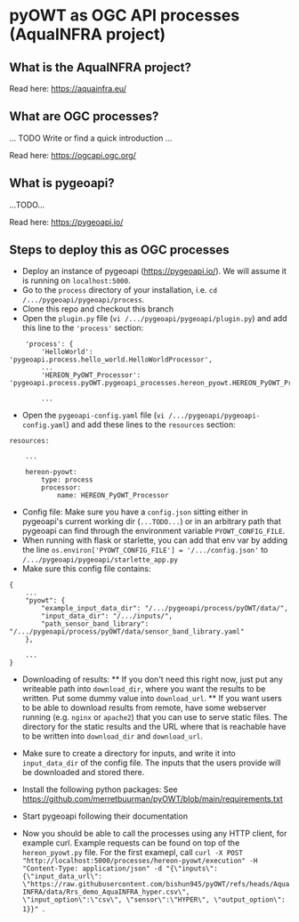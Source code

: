 # pyOWT as OGC API processes (AquaINFRA project)

## What is the AquaINFRA project?

Read here: https://aquainfra.eu/

## What are OGC processes?

... TODO Write or find a quick introduction ...

Read here: https://ogcapi.ogc.org/

## What is pygeoapi?

...TODO...

Read here: https://pygeoapi.io/

## Steps to deploy this as OGC processes

* Deploy an instance of pygeoapi (https://pygeoapi.io/). We will assume it is running on `localhost:5000`.
* Go to the `process` directory of your installation, i.e. `cd /.../pygeoapi/pygeoapi/process`.
* Clone this repo and checkout this branch
* Open the `plugin.py` file (`vi /.../pygeoapi/pygeoapi/plugin.py`) and add this line to the `'process'` section:

```
    'process': {
        'HelloWorld': 'pygeoapi.process.hello_world.HelloWorldProcessor',
        ...
        'HEREON_PyOWT_Processor': 'pygeoapi.process.pyOWT.pygeoapi_processes.hereon_pyowt.HEREON_PyOWT_Processor',

        ...
```

* Open the `pygeoapi-config.yaml` file (`vi /.../pygeoapi/pygeoapi-config.yaml`) and add these lines to the `resources` section:

```
resources:

    ...

    hereon-pyowt:
        type: process
        processor:
            name: HEREON_PyOWT_Processor

```

* Config file: Make sure you have a `config.json` sitting either in pygeoapi's current working dir (`...TODO...`) or in an arbitrary path that pygeoapi can find through the environment variable `PYOWT_CONFIG_FILE`.
* When running with flask or starlette, you can add that env var by adding the line `os.environ['PYOWT_CONFIG_FILE'] = '/.../config.json'` to `/.../pygeoapi/pygeoapi/starlette_app.py`
* Make sure this config file contains:

```
{
    ...
    "pyowt": {
        "example_input_data_dir": "/.../pygeoapi/process/pyOWT/data/",
        "input_data_dir": "/.../inputs/",
        "path_sensor_band_library": "/.../pygeoapi/process/pyOWT/data/sensor_band_library.yaml"
    },

    ...
}
```

* Downloading of results:
** If you don't need this right now, just put any writeable path into `download_dir`, where you want the results to be written. Put some dummy value into `download_url`.
** If you want users to be able to download results from remote, have some webserver running (e.g. `nginx` or `apache2`) that you can use to serve static files. The directory for the static results and the URL where that is reachable have to be written into `download_dir` and `download_url`.
* Make sure to create a directory for inputs, and write it into `input_data_dir` of the config file. The inputs that the users provide will be downloaded and stored there.


* Install the following python packages: See https://github.com/merretbuurman/pyOWT/blob/main/requirements.txt
* Start pygeoapi following their documentation
* Now you should be able to call the processes using any HTTP client, for example curl. Example requests can be found on top of the `hereon_pyowt.py` file. For the first examepl, call `curl -X POST "http://localhost:5000/processes/hereon-pyowt/execution" -H "Content-Type: application/json" -d "{\"inputs\":{\"input_data_url\": \"https://raw.githubusercontent.com/bishun945/pyOWT/refs/heads/AquaINFRA/data/Rrs_demo_AquaINFRA_hyper.csv\", \"input_option\":\"csv\", \"sensor\":\"HYPER\", \"output_option\": 1}}"
`.


